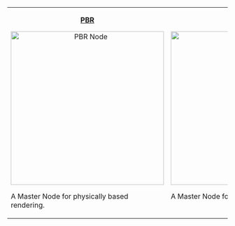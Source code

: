<table align="center">
    <tr><tr valign="top">
        <td width="354"><p align="center"><b><a href="https://github.com/Unity-Technologies/ShaderGraph/wiki/PBR-Master-Node">PBR</a></b></p>
<p align="center"><a href="https://github.com/Unity-Technologies/ShaderGraph/wiki/PBR-Master-Node"><img src="https://github.com/Unity-Technologies/ShaderGraph/wiki/Images/NodeLibrary/Nodes/Thumbnails/PBRMasterNodeThumb.png" alt="PBR Node" height="350" width="350"></a></p>
<p align="left">A Master Node for physically based rendering.</p></td>
        <td width="354"><p align="center"><b><a href="https://github.com/Unity-Technologies/ShaderGraph/wiki/Unlit-Master-Node">Unlit</a></b></p>
<p align="center"><a href="https://github.com/Unity-Technologies/ShaderGraph/wiki/Unlit-Master-Node"><img src="https://github.com/Unity-Technologies/ShaderGraph/wiki/Images/NodeLibrary/Nodes/Thumbnails/UnlitMasterNodeThumb.png" alt="Unlit Node" height="350" width="350"></a></p>
<p align="left">A Master Node for unlit materials.</p></td>
    </tr>
</table>
